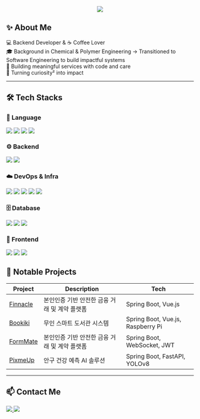 <div align="center">
  <img src="https://capsule-render.vercel.app/api?type=waving&color=0:eddfe0,100:b7b712&height=180&text=Hi!%20I'm%20y_square%20(y²)&animation=fadeIn&fontColor=705c53&fontSize=50" />
</div>

## ✨ About Me

💻 Backend Developer & ☕ Coffee Lover  
🎓 Background in Chemical & Polymer Engineering → Transitioned to Software Engineering to build impactful systems  
🚀 Building meaningful services with code and care  
🔁 Turning curiosity² into impact

---

## 🛠️ Tech Stacks

### 🌱 Language

<img src="https://img.shields.io/badge/Java-007396?style=for-the-badge&logo=Java&logoColor=white"/>  
<img src="https://img.shields.io/badge/Python-3776AB?style=for-the-badge&logo=Python&logoColor=white"/>
<img src="https://img.shields.io/badge/JavaScript-F7DF1E?style=for-the-badge&logo=JavaScript&logoColor=black"/>
<img src="https://img.shields.io/badge/TypeScript-3178C6?style=for-the-badge&logo=TypeScript&logoColor=white"/>

### ⚙️ Backend

<img src="https://img.shields.io/badge/Spring Boot-6DB33F?style=for-the-badge&logo=Spring Boot&logoColor=white"/>
<img src="https://img.shields.io/badge/FastAPI-009688?style=for-the-badge&logo=FastAPI&logoColor=white"/>

### ☁️ DevOps & Infra

<img src="https://img.shields.io/badge/Amazon AWS-232F3E?style=for-the-badge&logo=Amazon AWS&logoColor=white"/>
<img src="https://img.shields.io/badge/Docker-2496ED?style=for-the-badge&logo=Docker&logoColor=white"/>
<img src="https://img.shields.io/badge/Nginx-009639?style=for-the-badge&logo=Nginx&logoColor=white"/>
<img src="https://img.shields.io/badge/Jenkins-D24939?style=for-the-badge&logo=Jenkins&logoColor=white"/>
<img src="https://img.shields.io/badge/Git-F05032?style=for-the-badge&logo=Git&logoColor=white"/>

### 🗄️ Database

<img src="https://img.shields.io/badge/MySQL-4479A1?style=for-the-badge&logo=MySQL&logoColor=white"/>
<img src="https://img.shields.io/badge/MongoDB-47A248?style=for-the-badge&logo=MongoDB&logoColor=white"/>
<img src="https://img.shields.io/badge/Redis-DC382D?style=for-the-badge&logo=Redis&logoColor=white"/>

### 🎨 Frontend

<img src="https://img.shields.io/badge/Vue.js-4FC08D?style=for-the-badge&logo=Vue.js&logoColor=white"/>
<img src="https://img.shields.io/badge/Tailwind CSS-06B6D4?style=for-the-badge&logo=Tailwind CSS&logoColor=white"/>
<img src="https://img.shields.io/badge/Figma-F24E1E?style=for-the-badge&logo=Figma&logoColor=white"/>

## 📂 Notable Projects

| Project                                                | Description                                   | Tech                              |
| ------------------------------------------------------ | --------------------------------------------- | --------------------------------- |
| [Finnacle](https://github.com/yuncof/finnacle_project) | 본인인증 기반 안전한 금융 거래 및 계약 플랫폼 | Spring Boot, Vue.js               |
| [Bookiki](https://github.com/yuncof/bookiki)           | 무인 스마트 도서관 시스템                     | Spring Boot, Vue.js, Raspberry Pi |
| [FormMate](https://github.com/FormMate205/FormMate)    | 본인인증 기반 안전한 금융 거래 및 계약 플랫폼 | Spring Boot, WebSocket, JWT       |
| [PixmeUp](https://github.com/yuncof/pixmeup)           | 안구 건강 예측 AI 솔루션                      | Spring Boot, FastAPI, YOLOv8      |

---

## 📫 Contact Me

<p align="left">
  <a href="https://yun090710.tistory.com/" target="_blank">
    <img src="https://img.shields.io/badge/Tistory-000000?style=for-the-badge&logo=Tistory&logoColor=white"/>
  </a>
  <a href="mailto:your.email@example.com">
    <img src="https://img.shields.io/badge/Email-D14836?style=for-the-badge&logo=Gmail&logoColor=white"/>
  </a>
</p>
